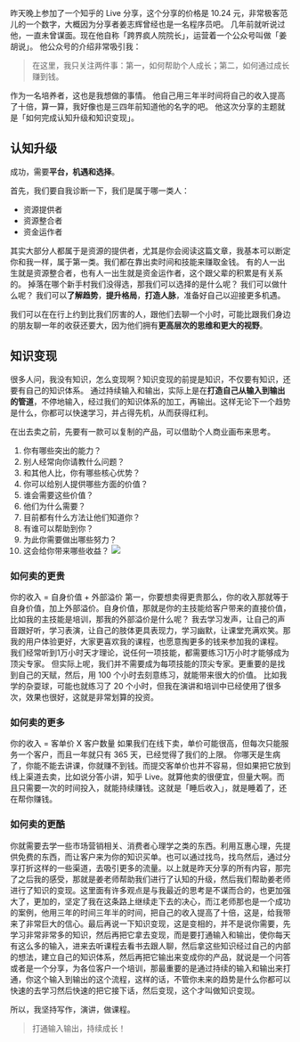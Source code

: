 昨天晚上参加了一个知乎的 Live 分享，这个分享的价格是 10.24 元，非常极客范儿的一个数字，大概因为分享者姜志辉曾经也是一名程序员吧。
几年前就听说过他，一直未曾谋面。现在他自称「跨界疯人院院长」，运营着一个公众号叫做「姜胡说」。
他公众号的介绍非常吸引我：
>在这里，我只关注两件事：第一，如何帮助个人成长；第二，如何通过成长赚到钱。

作为一名培养者，这也是我想做的事情。
他自己用三年半时间将自己的收入提高了十倍，算一算，我好像也是三四年前知道他的名字的吧。
他这次分享的主题就是「如何完成认知升级和知识变现」。

## 认知升级
成功，需要**平台，机遇和选择**。

首先，我们要自我诊断一下，我们是属于哪一类人：
* 资源提供者
* 资源整合者
* 资金运作者

其实大部分人都属于是资源的提供者，尤其是你会阅读这篇文章，我基本可以断定你和我一样，属于第一类。我们都在靠出卖时间和技能来赚取金钱。
有的人一出生就是资源整合者，也有人一出生就是资金运作者，这个跟父辈的积累是有关系的。
掉落在哪个新手村我们没得选，那我们可以选择的是什么呢？
我们可以做什么呢？
我们可以**了解趋势**，**提升格局**，**打造人脉**，准备好自己以迎接更多机遇。

我们可以在在行上约到比我们厉害的人，跟他们去聊一个小时，可能比跟我们身边的朋友聊一年的收获还要大，因为他们拥有**更高层次的思维和更大的视野**。

## 知识变现
很多人问，我没有知识，怎么变现啊？知识变现的前提是知识，不仅要有知识，还要有自己的知识体系。
通过持续输入和输出，实际上是在**打造自己从输入到输出的管道**，不停地输入，经过我们的知识体系的加工，再输出。这样无论下一个趋势是什么，你都可以快速学习，并占得先机，从而获得红利。

在出去卖之前，先要有一款可以复制的产品，可以借助个人商业画布来思考。

1. 你有哪些突出的能力？
1. 别人经常向你请教什么问题？
1. 和其他人比，你有哪些核心优势？
1. 你可以给别人提供哪些方面的价值？
1. 谁会需要这些价值？
1. 他们为什么需要？
1. 目前都有什么方法让他们知道你？
1. 有谁可以帮助到你？
1. 为此你需要做出哪些努力？
1. 这会给你带来哪些收益？
![](./_image/2017-03-07-10-24-12.jpg)

### 如何卖的更贵
你的收入 = 自身价值 + 外部溢价
第一，你要想卖得更贵那么，你的收入那就等于自身价值，加上外部溢价。自身价值，那就是你的主技能给客户带来的直接价值，比如我的主技能是培训，那我的外部溢价是什么呢？
我去学习发声，让自己的声音跟好听，学习表演，让自己的肢体更具表现力，学习幽默，让课堂充满欢笑。那我的用户体验更好，大家更喜欢我的课程，也愿意掏更多的钱来参加我的课程。
我们经常听到1万小时天才理论，说任何一项技能，都需要练习1万小时才能够成为顶尖专家。
但实际上呢，我们并不需要成为每项技能的顶尖专家。更重要的是找到自己的天赋，然后，用 100 个小时去刻意练习，就能带来很大的价值。
比如我学的杂耍球，可能也就练习了 20 个小时，但我在演讲和培训中已经使用了很多次，效果也很好，这就是非常划算的投资。

### 如何卖的更多
你的收入 = 客单价 X 客户数量
如果我们在线下卖，单价可能很高，但每次只能服务一个客户，而且一年就只有 365 天，已经觉得了我们的上限。
你哪天是生病了，你能不能去讲课，你就赚不到钱。而提交客单价也并不容易，但如果把它放到线上渠道去卖，比如说分答小讲，知乎 Live。就算他卖的很便宜，但量大啊。而且只需要一次的时间投入，就能持续赚钱。这就是「睡后收入」，就是睡着了，还在帮你赚钱。

### 如何卖的更酷
你就需要去学一些市场营销相关、消费者心理学之类的东西。利用互惠心理，先提供免费的东西，而让客户来为你的知识买单。也可以通过找鸟，找鸟然后，通过分享打折这样的一些渠道，去吸引更多的流量。以上就是昨天分享的所有内容，那完了之后我的感受，那就是姜老师帮助我们进行了认知的升级，然后我们帮助姜老师进行了知识的变现。这里面有许多观点是与我最近的思考是不谋而合的，也更加强大了，更加的，坚定了我在这条路上继续走下去的决心，而江老师那也是一个成功的案例，他用三年的时间三年半的时间，把自己的收入提高了十倍，这是，给我带来了非常巨大的信心。最后再说一下知识变现，这是变相的，并不是说你需要，先学习非常非常多的知识，然后再把它拿去变现，而是要打通输入和输出，使你每天有这么多的输入，进来去听课程去看书去跟人聊，然后拿这些知识经过自己的内部的想法，建立自己的知识体系，然后再把它输出来变成你的产品，就说是一个问答或者是一个分享，为各位客户一个培训，那最重要的是通过持续的输入和输出来打通，你这个输入到输出的这个流程，这样的话，不管你未来的趋势是什么你都可以快速的去学习然后快速的把它接下话，然后变现，这个才叫做知识变现。

所以，我坚持写作，演讲，做课程。
>打通输入输出，持续成长！